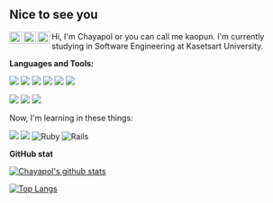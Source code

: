 ## Nice to see you
<div>
<a href="https://www.instagram.com/kao.cyp/">
  <img align="left" alt="Kaopun's Instagram" width="22px" src="https://cdn.jsdelivr.net/npm/simple-icons@v3/icons/instagram.svg" />
</a>
<a href="https://twitter.com/darkgamepawa">
  <img align="left" alt="Kaopun | Twitter" width="22px" src="https://cdn.jsdelivr.net/npm/simple-icons@v3/icons/twitter.svg" />
</a>
<a href="https://www.facebook.com/chayapol.chipongsawalee">
  <img align="left" alt="Kaopun | Facebook" width="22px" src="https://cdn.jsdelivr.net/npm/simple-icons@v3/icons/facebook.svg" />
</a>
</div>

Hi, I'm Chayapol or you can call me kaopun. I'm currently studying in Software Engineering at Kasetsart University.


**Languages and Tools:**  

<img src="https://img.shields.io/badge/python%20-%2314354C.svg?&style=for-the-badge&logo=python&logoColor=white"/> <img src="https://img.shields.io/badge/java-%23ED8B00.svg?&style=for-the-badge&logo=java&logoColor=white"/> <img src="https://img.shields.io/badge/html5%20-%23E34F26.svg?&style=for-the-badge&logo=html5&logoColor=white"/> <img src="https://img.shields.io/badge/css3%20-%231572B6.svg?&style=for-the-badge&logo=css3&logoColor=white"/> 
<img src="https://img.shields.io/badge/c++%20-%2300599C.svg?&style=for-the-badge&logo=c%2B%2B&ogoColor=white"/> <img src="https://img.shields.io/badge/javascript%20-%23323330.svg?&style=for-the-badge&logo=javascript&logoColor=%23F7DF1E"/>

<img src="https://img.shields.io/badge/git%20-%23F05033.svg?&style=for-the-badge&logo=git&logoColor=white"/> <img src="https://img.shields.io/badge/tailwindcss%20-%2338B2AC.svg?&style=for-the-badge&logo=tailwind-css&logoColor=white"/>
 <img src="https://img.shields.io/badge/django%20-%23092E20.svg?&style=for-the-badge&logo=django&logoColor=white"/> 

Now, I'm learning in these things:

<img src="https://img.shields.io/badge/typescript%20-%23007ACC.svg?&style=for-the-badge&logo=typescript&logoColor=white"/> <img src="https://img.shields.io/badge/react%20-%2320232a.svg?&style=for-the-badge&logo=react&logoColor=%2361DAFB"/> <img alt="Ruby" src="https://img.shields.io/badge/ruby-%23CC342D.svg?&style=for-the-badge&logo=ruby&logoColor=white"/> <img alt="Rails" src="https://img.shields.io/badge/rails%20-%23CC0000.svg?&style=for-the-badge&logo=ruby-on-rails&logoColor=white"/>


**GitHub stat**

[![Chayapol's github stats](https://github-readme-stats.vercel.app/api?username=Chayapol-c&theme=dracula)](https://github.com/Chayapol-c/github-readme-stats)

[![Top Langs](https://github-readme-stats.vercel.app/api/top-langs/?username=Chayapol-c&layout=compact&theme=dracula)](https://github.com/Chayapol-c/github-readme-stats)
